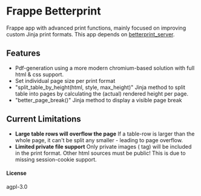 # Frappe Betterprint

Frappe app with advanced print functions, mainly focused on improving custom Jinja print formats. This app depends on [betterprint_server](https://github.com/neocode-it/frappe_betterprint_server).

## Features

- Pdf-generation using a more modern chromium-based solution with full html & css support.
- Set individual page size per print format
- "split_table_by_height(html, style, max_height)" Jinja method to split table into pages by calculating the (actual) rendered height per page.
- "better_page_break()" Jinja method to display a visible page break

## Current Limitations

- **Large table rows will overflow the page**
If a table-row is larger than the whole page, it can't be split any smaller - leading to page overflow.
- **Limited private file support**
Only private images (<img> tag) will be included in the print format. Other html sources must be public! This is due to missing session-cookie support.

#### License

agpl-3.0